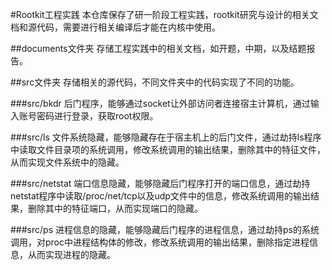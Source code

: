 #Rootkit工程实践
本仓库保存了研一阶段工程实践，rootkit研究与设计的相关文档和源代码，需要进行相关编译后才能在内核中使用。

##documents文件夹
存储工程实践中的相关文档，如开题，中期，以及结题报告。

##src文件夹
存储相关的源代码，不同文件夹中的代码实现了不同的功能。

###src/bkdr
后门程序，能够通过socket让外部访问者连接宿主计算机，通过输入账号密码进行登录，获取root权限。

###src/ls
文件系统隐藏，能够隐藏存在于宿主机上的后门文件，通过劫持ls程序中读取文件目录项的系统调用，修改系统调用的输出结果，删除其中的特征文件，从而实现文件系统中的隐藏。

###src/netstat
端口信息隐藏，能够隐藏后门程序打开的端口信息，通过劫持netstat程序中读取/proc/net/tcp以及udp文件中的信息，修改系统调用的输出结果，删除其中的特征端口，从而实现端口的隐藏。

###src/ps
进程信息的隐藏，能够隐藏后门程序的进程信息，通过劫持ps的系统调用，对proc中进程结构体的修改，修改系统调用的输出结果，删除指定进程信息，从而实现进程的隐藏。